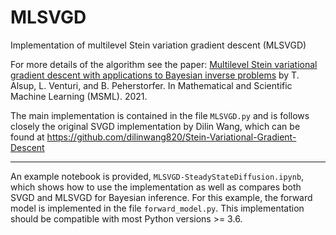 # MLSVGD
Implementation of multilevel Stein variation gradient descent (MLSVGD)

For more details of the algorithm see the paper:
[Multilevel Stein variational gradient descent with applications to Bayesian inverse problems](https://msml21.github.io/papers/id52.pdf)
by T. Alsup, L. Venturi, and B. Peherstorfer. In Mathematical and Scientific Machine Learning (MSML). 2021.

The main implementation is contained in the file `MLSVGD.py` and is follows closely the original SVGD implementation by Dilin Wang, which can be found at
https://github.com/dilinwang820/Stein-Variational-Gradient-Descent


---
An example notebook is provided, `MLSVGD-SteadyStateDiffusion.ipynb`, which shows how to use the implementation as well as compares both SVGD and MLSVGD for Bayesian inference.  For this example, the forward model is implemented in the file `forward_model.py`.  This implementation should be compatible with most Python versions >= 3.6.
